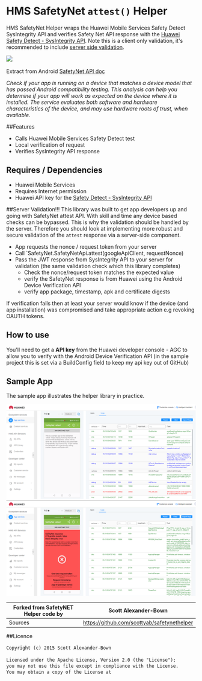 HMS SafetyNet `attest()` Helper
================

HMS SafetyNet Helper wraps the Huawei Mobile Services Safety Detect SysIntegrity API and verifies Safety Net API response with the [Huawei Safety Detect - SysIntegrity API](https://developer.huawei.com/consumer/en/doc/development/HMS-Guides/SafetyDetectSysIntegrityDevelopment). Note this is a client only validation, it's recommended to include [server side validation]().


![](./sample/src/main/res/mipmap-xxhdpi/ic_launcher.png)


Extract from Android [SafetyNet API doc](https://developer.android.com/google/play/safetynet/index.html)

*Check if your app is running on a device that matches a device model that has passed Android compatibility testing. This analysis can help you determine if your app will work as expected on the device where it is installed. The service evaluates both software and hardware characteristics of the device, and may use hardware roots of trust, when available.*



##Features

* Calls Huawei Mobile Services Safety Detect test
* Local verification of request
* Verifies SysIntegrity API response


## Requires / Dependencies

* Huawei Mobile Services
* Requires Internet permission
* Huawei API key for the [Safety Detect - SysIntegrity API](https://developer.huawei.com/consumer/en/doc/development/HMS-Guides/SafetyDetectSysIntegrityDevelopment)

##Server Validation!!!
This library was built to get app developers up and going with SafetyNet attest API.
With skill and time any device based checks can be bypassed. This is why the validation should be handled by the server. Therefore you should look at implementing more robust and secure validation of the `attest` response via a server-side component.

* App requests the nonce / request token from your server
* Call `SafetyNet.SafetyNetApi.attest(googleApiClient, requestNonce)
* Pass the JWT response from SysIntegrity API to your server for validation (the same validation check which this library completes)
	* Check the nonce/request token matches the expected value
	* verify the SafetyNet response is from Huawei using the Android Device Verification API
	* verify app package, timestamp, apk and certificate digests

If verification fails then at least your server would know if the device (and app installation) was compromised and take appropriate action e.g revoking OAUTH tokens.


## How to use

You'll need to get a **API key** from the Huawei developer console - AGC to allow you to verify with the Android Device Verification API (in the sample project this is set via a BuildConfig field to keep my api key out of GitHub)


## Sample App

The sample app illustrates the helper library in practice. 

<img width="800" src="./art/HMS_01.png">
<br>
<img width="800" src="./art/HMS_02.png">



Forked from **SafetyNET Helper** code by | **Scott Alexander-Bown**
-----------------------------------------|-------------------------
Sources | https://github.com/scottyab/safetynethelper

##Licence

	Copyright (c) 2015 Scott Alexander-Bown

    Licensed under the Apache License, Version 2.0 (the "License");
    you may not use this file except in compliance with the License.
    You may obtain a copy of the License at
